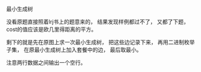 最小生成树

没看原题直接照着lrj书上的题意来的， 结果发现样例都过不了， 又都了下题， cost的值应该是欧几里得距离的平方。

剩下的就是先在原图上求一次最小生成树， 把这些边记录下来， 再用二进制枚举子集， 在原最小生成树上加入套餐中的边， 最后取最小。

注意两行数据之间输出一个空行。